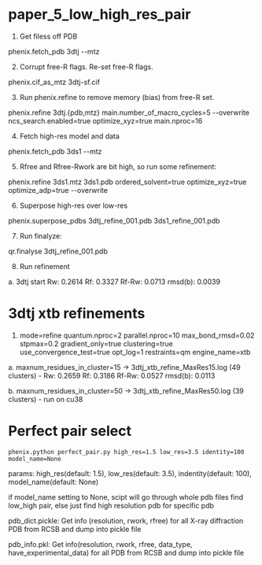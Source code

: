 # paper_5_low_high_res_pair

1. Get filess off PDB 

phenix.fetch_pdb 3dtj --mtz

2. Corrupt free-R flags. Re-set free-R flags.

phenix.cif_as_mtz 3dtj-sf.cif 

3. Run phenix.refine to remove memory (bias) from free-R set.

phenix.refine 3dtj.{pdb,mtz} main.number_of_macro_cycles=5 --overwrite ncs_search.enabled=true optimize_xyz=true main.nproc=16

4. Fetch high-res model and data

phenix.fetch_pdb 3ds1 --mtz

5. Rfree and Rfree-Rwork are bit high, so run some refinement:

phenix.refine 3ds1.mtz 3ds1.pdb ordered_solvent=true optimize_xyz=true optimize_adp=true --overwrite

6. Superpose high-res over low-res

phenix.superpose_pdbs 3dtj_refine_001.pdb 3ds1_refine_001.pdb

7. Run finalyze:

qr.finalyse 3dtj_refine_001.pdb

8. Run refinement

a. 3dtj start Rw: 0.2614 Rf: 0.3327 Rf-Rw: 0.0713 rmsd(b):  0.0039

# 3dtj xtb refinements 

1. mode=refine quantum.nproc=2 parallel.nproc=10 max_bond_rmsd=0.02 stpmax=0.2 gradient_only=true clustering=true use_convergence_test=true opt_log=1 restraints=qm engine_name=xtb

  a. maxnum_residues_in_cluster=15 -> 3dtj_xtb_refine_MaxRes15.log (49 clusters) - 
  Rw: 0.2659 Rf: 0.3186 Rf-Rw: 0.0527 rmsd(b):  0.0113 
  
  b. maxnum_residues_in_cluster=50 -> 3dtj_xtb_refine_MaxRes50.log (39 clusters) - run on cu38
  
  # Perfect pair select
  
  `phenix.python perfect_pair.py high_res=1.5 low_res=3.5 identity=100 model_name=None`
  
  params: high_res(default: 1.5), low_res(default: 3.5), indentity(default: 100), model_name(default: None)
  
  if model_name setting to None, scipt will go through whole pdb files find low_high pair,
  else just find high resolution pdb for specific pdb
  
  pdb_dict.pickle: Get info (resolution, rwork, rfree) for all X-ray diffraction PDB from RCSB and dump into pickle file
  
  pdb_info.pkl: Get info(resolution, rwork, rfree, data_type, have_experimental_data) for all PDB from RCSB and dump into pickle file
